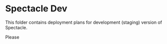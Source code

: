 # Spectacle Dev

This folder contains deployment plans for development (staging) version of Spectacle.

Please

